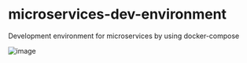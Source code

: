 # microservices-dev-environment

Development environment for microservices by using docker-compose

![image](https://github.com/OnniVirtanen/microservices-dev-environment/assets/116679314/f872ef6c-0bbb-4f2b-a19a-8a4048e42680)

